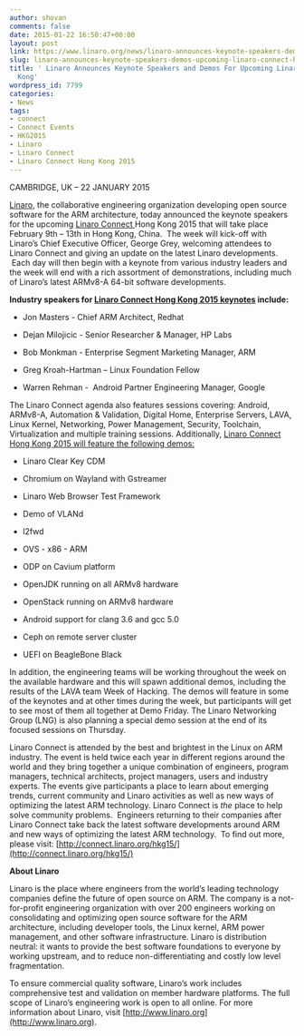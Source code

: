 ```yaml
---
author: shovan
comments: false
date: 2015-01-22 16:50:47+00:00
layout: post
link: https://www.linaro.org/news/linaro-announces-keynote-speakers-demos-upcoming-linaro-connect-hong-kong/
slug: linaro-announces-keynote-speakers-demos-upcoming-linaro-connect-hong-kong
title: ' Linaro Announces Keynote Speakers and Demos For Upcoming Linaro Connect Hong
  Kong'
wordpress_id: 7799
categories:
- News
tags:
- connect
- Connect Events
- HKG2015
- Linaro
- Linaro Connect
- Linaro Connect Hong Kong 2015
---
```


CAMBRIDGE, UK – 22 JANUARY 2015

[Linaro](http://www.linaro.org/), the collaborative engineering organization developing open source software for the ARM architecture, today announced the keynote speakers for the upcoming [Linaro Connect ](http://connect.linaro.org/hkg15/)Hong Kong 2015 that will take place February 9th – 13th in Hong Kong, China.  The week will kick-off with Linaro’s Chief Executive Officer, George Grey, welcoming attendees to Linaro Connect and giving an update on the latest Linaro developments.  Each day will then begin with a keynote from various industry leaders and the week will end with a rich assortment of demonstrations, including much of Linaro’s latest ARMv8-A 64-bit software developments.

**Industry speakers for **[**Linaro Connect Hong Kong 2015 keynotes**](http://connect.linaro.org/hkg15/program/)** include:**



	
  * Jon Masters - Chief ARM Architect, Redhat

	
  * Dejan Milojicic - Senior Researcher & Manager, HP Labs

	
  * Bob Monkman - Enterprise Segment Marketing Manager, ARM

	
  * Greg Kroah-Hartman – Linux Foundation Fellow

	
  * Warren Rehman -  Android Partner Engineering Manager, Google


The Linaro Connect agenda also features sessions covering: Android, ARMv8-A, Automation & Validation, Digital Home, Enterprise Servers, LAVA, Linux Kernel, Networking, Power Management, Security, Toolchain, Virtualization and multiple training sessions. Additionally, [Linaro Connect Hong Kong 2015 will feature the following demos: ](http://connect.linaro.org/hkg15/program/demos/)



	
  * Linaro Clear Key CDM

	
  * Chromium on Wayland with Gstreamer

	
  * Linaro Web Browser Test Framework

	
  * Demo of VLANd

	
  * l2fwd

	
  * OVS - x86 - ARM

	
  * ODP on Cavium platform

	
  * OpenJDK running on all ARMv8 hardware

	
  * OpenStack running on ARMv8 hardware

	
  * Android support for clang 3.6 and gcc 5.0

	
  * Ceph on remote server cluster

	
  * UEFI on BeagleBone Black


In addition, the engineering teams will be working throughout the week on the available hardware and this will spawn additional demos, including the results of the LAVA team Week of Hacking. The demos will feature in some of the keynotes and at other times during the week, but participants will get to see most of them all together at Demo Friday. The Linaro Networking Group (LNG) is also planning a special demo session at the end of its focused sessions on Thursday.

Linaro Connect is attended by the best and brightest in the Linux on ARM industry. The event is held twice each year in different regions around the world and they bring together a unique combination of engineers, program managers, technical architects, project managers, users and industry experts. The events give participants a place to learn about emerging trends, current community and Linaro activities as well as new ways of optimizing the latest ARM technology. Linaro Connect is _the_ place to help solve community problems.  Engineers returning to their companies after Linaro Connect take back the latest software developments around ARM and new ways of optimizing the latest ARM technology.  To find out more, please visit: [http://connect.linaro.org/hkg15/](http://connect.linaro.org/hkg15/)



**About Linaro**

Linaro is the place where engineers from the world’s leading technology companies define the future of open source on ARM. The company is a not-for-profit engineering organization with over 200 engineers working on consolidating and optimizing open source software for the ARM architecture, including developer tools, the Linux kernel, ARM power management, and other software infrastructure. Linaro is distribution neutral: it wants to provide the best software foundations to everyone by working upstream, and to reduce non-differentiating and costly low level fragmentation.

To ensure commercial quality software, Linaro’s work includes comprehensive test and validation on member hardware platforms. The full scope of Linaro’s engineering work is open to all online. For more information about Linaro, visit [http://www.linaro.org](http://www.linaro.org).
